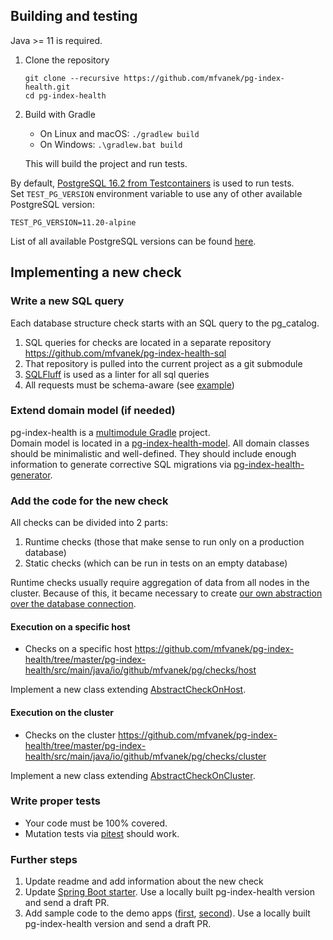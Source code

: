 ## Building and testing

Java >= 11 is required.

1. Clone the repository

       git clone --recursive https://github.com/mfvanek/pg-index-health.git
       cd pg-index-health

2. Build with Gradle
    * On Linux and macOS: `./gradlew build`
    * On Windows: `.\gradlew.bat build`
    
   This will build the project and run tests.
    
By default, [PostgreSQL 16.2 from Testcontainers](https://www.testcontainers.org/) is used to run tests.  
Set `TEST_PG_VERSION` environment variable to use any of other available PostgreSQL version:
```
TEST_PG_VERSION=11.20-alpine
```
List of all available PostgreSQL versions can be found [here](https://hub.docker.com/_/postgres).

## Implementing a new check

### Write a new SQL query

Each database structure check starts with an SQL query to the pg_catalog.

1. SQL queries for checks are located in a separate repository https://github.com/mfvanek/pg-index-health-sql
2. That repository is pulled into the current project as a git submodule
3. [SQLFluff](https://github.com/sqlfluff/sqlfluff) is used as a linter for all sql queries
4. All requests must be schema-aware (see [example](https://github.com/mfvanek/pg-index-health-sql/blob/6a5b823d2f86f3fed946f073de93a20245b8d312/sql/duplicated_indexes.sql#L23))

### Extend domain model (if needed)

pg-index-health is a [multimodule Gradle](https://docs.gradle.org/current/userguide/multi_project_builds.html) project.  
Domain model is located in a [pg-index-health-model](https://github.com/mfvanek/pg-index-health/tree/master/pg-index-health-model).
All domain classes should be minimalistic and well-defined.
They should include enough information to generate corrective SQL migrations via [pg-index-health-generator](https://github.com/mfvanek/pg-index-health/tree/master/pg-index-health-generator).

### Add the code for the new check

All checks can be divided into 2 parts:
1. Runtime checks (those that make sense to run only on a production database)
2. Static checks (which can be run in tests on an empty database)

Runtime checks usually require aggregation of data from all nodes in the cluster.
Because of this, it became necessary to create [our own abstraction over the database connection](https://github.com/mfvanek/pg-index-health/tree/master/pg-index-health-jdbc-connection).

#### Execution on a specific host

* Checks on a specific host https://github.com/mfvanek/pg-index-health/tree/master/pg-index-health/src/main/java/io/github/mfvanek/pg/checks/host

Implement a new class extending [AbstractCheckOnHost](https://github.com/mfvanek/pg-index-health/blob/master/pg-index-health/src/main/java/io/github/mfvanek/pg/checks/host/AbstractCheckOnHost.java).

#### Execution on the cluster

* Checks on the cluster https://github.com/mfvanek/pg-index-health/tree/master/pg-index-health/src/main/java/io/github/mfvanek/pg/checks/cluster

Implement a new class extending [AbstractCheckOnCluster](https://github.com/mfvanek/pg-index-health/blob/master/pg-index-health/src/main/java/io/github/mfvanek/pg/checks/cluster/AbstractCheckOnCluster.java).

### Write proper tests

* Your code must be 100% covered.
* Mutation tests via [pitest](https://pitest.org/) should work.

### Further steps

1. Update readme and add information about the new check
2. Update [Spring Boot starter](https://github.com/mfvanek/pg-index-health-test-starter).
   Use a locally built pg-index-health version and send a draft PR.
3. Add sample code to the demo apps ([first](https://github.com/mfvanek/pg-index-health-demo), [second](https://github.com/mfvanek/pg-index-health-spring-boot-demo)).
   Use a locally built pg-index-health version and send a draft PR.
